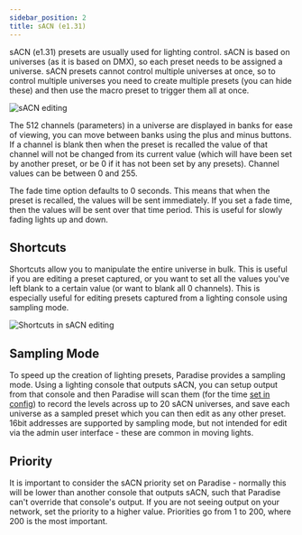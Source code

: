 ```yaml
---
sidebar_position: 2
title: sACN (e1.31)
---
```


sACN (e1.31) presets are usually used for lighting control. sACN is based on universes (as it is based on DMX), so each preset needs to be assigned a universe. sACN presets cannot control multiple universes at once, so to control multiple universes you need to create multiple presets (you can hide these) and then use the macro preset to trigger them all at once.

![sACN editing](@site/static/img/tutorial/admin/admin-preset-sacn.png)

The 512 channels (parameters) in a universe are displayed in banks for ease of viewing, you can move between banks using the plus and minus buttons. If a channel is blank then when the preset is recalled the value of that channel will not be changed from its current value (which will have been set by another preset, or be 0 if it has not been set by any presets). Channel values can be between 0 and 255.

The fade time option defaults to 0 seconds. This means that when the preset is recalled, the values will be sent immediately. If you set a fade time, then the values will be sent over that time period. This is useful for slowly fading lights up and down.

## Shortcuts

Shortcuts allow you to manipulate the entire universe in bulk. This is useful if you are editing a preset captured, or you want to set all the values you've left blank to a certain value (or want to blank all 0 channels). This is especially useful for editing presets captured from a lighting console using sampling mode.

![Shortcuts in sACN editing](@site/static/img/tutorial/admin/admin-preset-sacn-shortcut.png)


## Sampling Mode

To speed up the creation of lighting presets, Paradise provides a sampling mode. Using a lighting console that outputs sACN, you can setup output from that console and then Paradise will scan them (for the time [set in config](../config#sacn)) to record the levels across up to 20 sACN universes, and save each universe as a sampled preset which you can then edit as any other preset. 16bit addresses are supported by sampling mode, but not intended for edit via the admin user interface - these are common in moving lights.

## Priority 

It is important to consider the sACN priority set on Paradise - normally this will be lower than another console that outputs sACN, such that Paradise can't override that console's output. If you are not seeing output on your network, set the priority to a higher value. Priorities go from 1 to 200, where 200 is the most important.